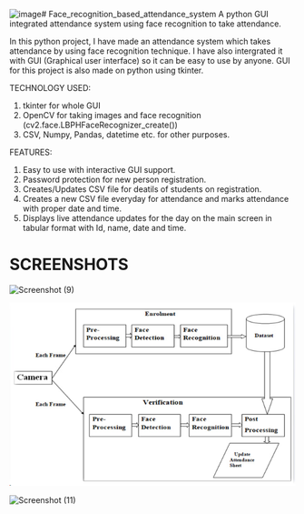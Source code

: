 ![image](https://github.com/ramesh25022001/my-ug-project/assets/61628444/05077193-ffc3-4048-925a-32af35690004)# Face_recognition_based_attendance_system
A python GUI integrated attendance system using face recognition to take attendance.

In this python project, I have made an attendance system which takes attendance by using face recognition technique. I have also intergrated it with GUI (Graphical user interface) so it can be easy to use by anyone. GUI for this project is also made on python using tkinter.

TECHNOLOGY USED:
1) tkinter for whole GUI
2) OpenCV for taking images and face recognition (cv2.face.LBPHFaceRecognizer_create())
3) CSV, Numpy, Pandas, datetime etc. for other purposes.

FEATURES:
1) Easy to use with interactive GUI support.
2) Password protection for new person registration.
3) Creates/Updates CSV file for deatils of students on registration.
4) Creates a new CSV file everyday for attendance and marks attendance with proper date and time.
5) Displays live attendance updates for the day on the main screen in tabular format with Id, name, date and time.

# SCREENSHOTS
![Screenshot (9)](vhttps://raw.githubusercontent.com/ramesh25022001/my-ug-project/main/screenshots/photo_2023-11-07_10-46-12.jpg)

![Screenshot (10)](https://raw.githubusercontent.com/ramesh25022001/my-ug-project/main/screenshots/photo_2023-11-07_10-47-29.jpg)

![Screenshot (11)](https://user-images.githubusercontent.com/37211676/58502151-9884c080-81a3-11e9-9a90-fec29940ee5a.png)

